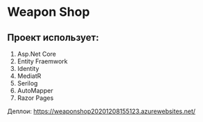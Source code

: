 # Weapon Shop
## Проект использует:
1. Asp.Net Core
2. Entity Fraemwork
3. Identity
4. MediatR
5. Serilog
6. AutoMapper
7. Razor Pages

Деплои: https://weaponshop20201208155123.azurewebsites.net/


